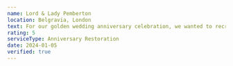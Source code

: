 ```yaml
---
name: Lord & Lady Pemberton
location: Belgravia, London
text: For our golden wedding anniversary celebration, we wanted to recreate our original wedding photos. Platinum Wedding Care restored my 50-year-old dress and his military dress uniform to their former glory. Absolutely extraordinary craftsmanship.
rating: 5
serviceType: Anniversary Restoration
date: 2024-01-05
verified: true
---
```

